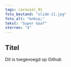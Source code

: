 ```yaml
---
tags: carousel_01
foto_bestand: "slide-11.jpg"
foto_alt: "&nbsp;"
tekst: "Super Gaaf" 
sterren: "4"
---
```

## Titel
Dit is toegevoegd op Github
